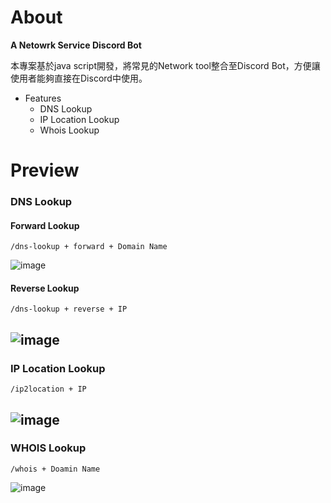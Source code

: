 # About
**A Netowrk Service Discord Bot**

本專案基於java script開發，將常見的Network tool整合至Discord Bot，方便讓使用者能夠直接在Discord中使用。

- Features
  - DNS Lookup
  - IP Location Lookup
  - Whois Lookup

# Preview
### DNS Lookup
#### Forward Lookup
```
/dns-lookup + forward + Domain Name
```

![image](https://github.com/user-attachments/assets/f1b2644d-cbbd-4b18-b94c-28a2462a63c1)
#### Reverse Lookup
```
/dns-lookup + reverse + IP
```

![image](https://github.com/user-attachments/assets/e532d68e-c5be-4951-ad12-7b55d7ba15ef)
---
### IP Location Lookup
```
/ip2location + IP
```
![image](https://github.com/user-attachments/assets/a549bdb9-d740-4615-8f27-9df55e99a64b)
---
### WHOIS Lookup
```
/whois + Doamin Name
```

![image](https://github.com/user-attachments/assets/b0ef556f-1556-49d2-90b2-5cf81d8f499a)


